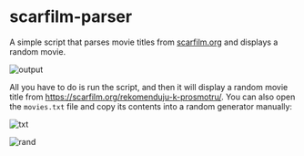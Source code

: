 # scarfilm-parser
A simple script that parses movie titles from [scarfilm.org](https://scarfilm.org/) and displays a random movie.

![output](https://i.imgur.com/UmGrERp.png)

All you have to do is run the script, and then it will display a random movie title from https://scarfilm.org/rekomenduju-k-prosmotru/. You can also open the ```movies.txt``` file and copy its contents into a random generator manually:

![txt](https://i.imgur.com/1WPLdai.png)

![rand](https://i.imgur.com/itqUILW.png)
